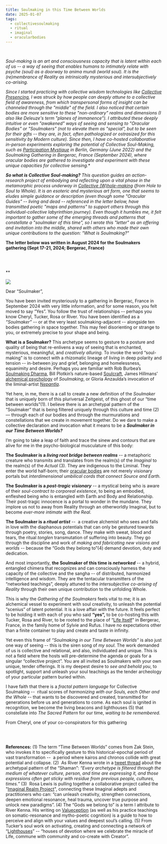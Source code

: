 ```yaml
---
title: Soulmaking in this Time Between Worlds
date: 2025-01-07
tags:
  - collectivesoulmaking
  - ritual
  - imaginal
  - oracularbodies
---
```

<br/>

*Soul-making is an art and consciousness capacity that is latent within each of us -- a way of seeing that enables humans to intimately relate with psyche (soul) as a doorway to anima mundi (world soul). It is the (re)membrance of Reality as intrinsically mysterious and intersubjectively co-arising.* 

*Since I started practicing with collective wisdom technologies like [Collective Presencing](https://www.collectivepresencing.org/), I was struck by how people can deeply attune to a collective field of awareness, from which transpersonal forms of insight can be channeled through the "middle" of the field. I also noticed that certain bodies are more sensitive to these "non-ordinary" realms and dimensions (I also like Deleuze's term "planes of immanence"). I attributed these deeply intuitive or even "awakened" ways of seeing and sensing to *"Oracular Bodies" or "Soulmakers" (not to elevate them as "special", but to be seen for their gifts -- they are, in fact, often pathologized or ostrasized for this sensitivity by Modern culture). Since then, I have co-hosted collaborative in-person experiments exploring the potential of Collective Soul-Making, such as [Participation Mystique](https://www.youtube.com/watch?v=lcK-fu6BtZ0) in Berlin, Germany (June 2022) and the Soulmaking Gathering in Bergerac, France (September 2024), where oracular bodies are gathered to investigate and experiment with these unique capacities for collective sensing.*** 

***So what is Collective Soul-making?** This question guides an action-research project of embodying and reflecting upon a vital phase in the metamorphic process underway in  [Collective (W)hole-making](https://www.youtube.com/playlist?list=PLoZ5e3aD_LuRopFSIQPxnkbOH_5RmcMXl) (from Hole to Soul to Whole). It is an esoteric and mysterious art form, one that seems to eludes simple guidance or description (even though some "Oracular Guides" -- living and dead --  referenced in the letter below, have transmitted poetic "maps and patterns" to support others through this individual-collective labyrinthian journey). Even though it humbles me, it felt important to gather some of the emerging threads and patterns that constellate a "soulmaker of this time", so I wrote this "letter" as an offering and invitation into the middle, shared with others who made their own unique contributions to the question: "What is Soulmaking?"*

**The letter below was written in August 2024 for the Soulmakers gathering (Sept 17-21, 2024; Bergerac, France)** 

<br/>
<br/>


**

![](/images/soulmaking.png)

Dear “Soulmaker”, 

You have been invited mysteriously to a gathering in Bergerac, France in September 2024 with very little information, and for some reason, you felt moved to say “Yes”. You follow the trust of relationships -- perhaps you know Cheryl, Tucker, Rosa or River. You have been identified as a *“Soulmaker”* -- or at the very least soulmaking-adjacent -- alongside ten bodies gathering in space together. This may feel disorienting or strange to you, or extremely precise to your shape and being. 

**What is a Soulmaker?** This archetype seems to gesture to a posture and quality of being that re-enlivens a way of seeing that is enchanted, mysterious, meaningful, and *creatively alluring.* To invoke the word “soul-making” is to connect with a rhizomatic lineage of living in deep polarity and tension -- in-between joy and grief, belonging and homelessness, equanimity and desire. Perhaps you are familiar with Rob Burbea’s [Soulmaking Dharma](https://hermesamara.org/teachings/soulmaking-dharma), Bill Plotkin’s nature-based [Soulcraft](https://www.animas.org/books/soulcraft/), James Hillmans’ [alchemical psychology](https://www.springpublications.com/ue.html) of *Soulmaking*, or Gloria Anzaulda’s invocation of the liminal-artist *[Nepantla](https://www.jstor.org/stable/j.ctv1220hmq)*. 

Yet here, in me, there is a call to create a new definition of the *Soulmaker* that is uniquely born of this pluriversal Zeitgeist, of this ghost of our “time between worlds”(1). I believe there is an archetypal pattern of the “Soulmaker” that is being filtered uniquely through this culture and time (2) — through each of our bodies and through the murmurations and constellations that we create in movement together. Do we dare to make a collective declaration and invocation what it means to be a ***Soulmaker in our Time Between Worlds?***

I’m going to take a leap of faith and trace the sinew and contours that are alive for me in the psycho-biological musculature of this body:  

**The Soulmaker is a *living root bridge between realms*** -- a metaphoric creature who transmits and translates from the realm(s) of the *Imaginal* to the realm(s) of the *Actual* (3). They are indigenous to the Liminal. They enter the world half-born; their [oracular bodies](https://ssir.org/articles/entry/soul-body-futures) are not merely visionary portals but *interdimensional umbilical cords that connect Source and Earth.* 

**The Soulmaker is a *post-tragic visionary*** -- a mystical being who is aware of their *soul-contract to corporeal existence*, to being an embodied, enfleshed being who is entangled with Earth and Body and Relationship. Their post-tragic innocence is a portal to wonder in the mundane. They implore us not to away from Reality through an otherworldly Imaginal, but to become *ever-more intimate with the Real.* 

**The Soulmaker is a *ritual artist*** --  a creative alchemist who sees and falls in love with the diaphanous potentials that can only be gestured towards through poetry, stories, song, dance. They make with sweat, blood and tears, the ritual *tonglen* transmutation of suffering into beauty. They go through the discipline and work of *making and fabricating new visions and worlds* -- because the “Gods they belong to”(4) demand devotion, duty and dedication. 

And most importantly, **the Soulmaker of this time is *networked*** -- a hybrid, entangled chimera that recognizes and can consciously harness the capacity of the collective and the sangha -- of distributed, harmonized intelligence and wisdom. They are the tentacular transmitters of the “networked teachings”, deeply attuned to the *intersubjective co-arising of Reality* through their own unique contribution to the unfolding Whole. 

This is why the *Gathering of the Soulmakers* feels vital to me; it is an alchemical vessel to experiment with soul creativity, to unleash the potential “scenius” of latent potential. It is a love affair with the future. It feels perfect to be holding it with each of you who said **“yes”,** to be co-hosting this with Tucker, Rosa and River, to be rooted to the place of “[Life Itself](https://lifeitself.org/)” in Bergerac, France, in the family home of Sylvie and Rufus. I have no expectations other than a finite container to play and create and taste in infinity. 

Yet even this frame of *“Soulmaking in our Time Between Worlds”* is also just one way of seeing -- this is the siren song of *my soul*. The work demanded of us is collective and relational, and also, individuated and unique. This is not a field where the hosts will pre-determine the agenda or goals for a singular “collective project”. You are all invited as Soulmakers with your own unique, tender offerings. It is my deepest desire to *see and behold you*, to spotlight, support and unleash your soul teachings as the tender archeology of your particular pattern buried within. 

I have faith that there is a *fractal pattern language* for Collective Soulmaking --  ritual scores of *harmonizing with our Souls, each Other and the Whole* -- that wants to be discovered and created, transmitted for generations before us and generations to come. As each soul is ignited in recognition, we become the living beacons and lighthouses (5) that constellate into *The Sacred Pattern* for our time, *waiting to be remembered.*  

From Cheryl, one of your co-conspirators for this gathering

<br/>
<br/>

**References:** 
(1) The term “Time Between Worlds” comes from Zak Stein, who invokes it to specifically gesture to this historical-epochal period of vast transformation --  a period where kairos and chronos collide with great potential and collapse.
(2)  As River Kenna wrote in a [tweet thread](https://x.com/the_wilderless/status/1488215609443852291) about the archetypal pattern of the “Shaman”: *“Every archetype is filtered through the medium of whatever culture, person, and time are expressing it, and those expressions often get sticky with residue from previous people, cultures, times.”*
(3)  Rosa Lewis is pulling together a collaborative project called the "[Imaginal Realm Project](https://imaginaljourneying.com/)", connecting these Imaginal adepts and practitioners who can: “can unleash creativity, strengthen connections, deepen emotional resonance, heal trauma, uncover true purpose and unlock new paradigms”. 
(4) The “Gods we belong to” is a term I attribute to River Kenna. His writing on [Valueception](https://innerwilds.blog/p/what-is-valueception) (as well as his practice teachings on somatic-resonance and mytho-poetic cognition) is a guide to how to perceive and align with your values and deepest soul’s calling. 
(5) From Tucker’s soul work on activating, creating and connecting a network of “[Lighthouses](https://tuckerwalsh.medium.com/lighthouse-an-illumination-1fefa3449bce)” -- “houses of devotion where we celebrate the miracle of Life, commune with community and co-create with Creator”. 




